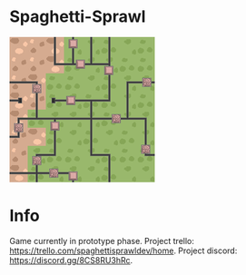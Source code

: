 # Spaghetti-Sprawl

![alt text](https://github.com/Danieljb5/Spaghetti-Sprawl/blob/main/assets/sprites/logo.png)

# Info
 Game currently in prototype phase.
  Project trello: https://trello.com/spaghettisprawldev/home.
  Project discord: https://discord.gg/8CS8RU3hRc.
